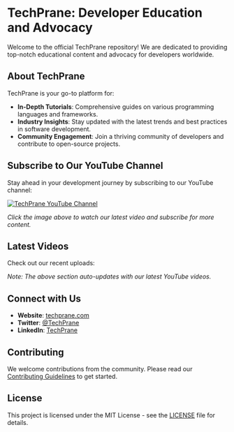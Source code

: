 # TechPrane: Developer Education and Advocacy

Welcome to the official TechPrane repository! We are dedicated to providing top-notch educational content and advocacy for developers worldwide.

## About TechPrane

TechPrane is your go-to platform for:

- **In-Depth Tutorials**: Comprehensive guides on various programming languages and frameworks.
- **Industry Insights**: Stay updated with the latest trends and best practices in software development.
- **Community Engagement**: Join a thriving community of developers and contribute to open-source projects.

## Subscribe to Our YouTube Channel

Stay ahead in your development journey by subscribing to our YouTube channel:

[![TechPrane YouTube Channel](https://img.youtube.com/vi/YOUR_VIDEO_ID/0.jpg)](https://www.youtube.com/channel/YOUR_CHANNEL_ID)

*Click the image above to watch our latest video and subscribe for more content.*

## Latest Videos

Check out our recent uploads:

<!-- BEGIN YOUTUBE-CARDS -->

<!-- END YOUTUBE-CARDS -->

*Note: The above section auto-updates with our latest YouTube videos.*

## Connect with Us

- **Website**: [techprane.com](https://www.techprane.com)
- **Twitter**: [@TechPrane](https://twitter.com/TechPrane)
- **LinkedIn**: [TechPrane](https://www.linkedin.com/company/techprane)

## Contributing

We welcome contributions from the community. Please read our [Contributing Guidelines](CONTRIBUTING.md) to get started.

## License

This project is licensed under the MIT License - see the [LICENSE](LICENSE) file for details.